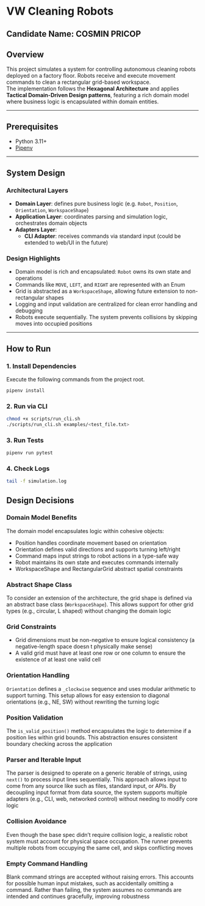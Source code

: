 # VW Cleaning Robots

## Candidate Name: COSMIN PRICOP

## Overview

This project simulates a system for controlling autonomous cleaning robots deployed on a factory floor. Robots receive and execute movement commands to clean a rectangular grid-based workspace.  
The implementation follows the **Hexagonal Architecture** and applies **Tactical Domain-Driven Design patterns**, featuring a rich domain model where business logic is encapsulated within domain entities.

---

## Prerequisites

- Python 3.11+
- [Pipenv](https://pipenv.pypa.io/en/latest/)

---

## System Design

### Architectural Layers

- **Domain Layer**: defines pure business logic (e.g. `Robot`, `Position`, `Orientation`, `WorkspaceShape`)
- **Application Layer**: coordinates parsing and simulation logic, orchestrates domain objects
- **Adapters Layer**:
  - **CLI Adapter**: receives commands via standard input (could be extended to web/UI in the future)

### Design Highlights

- Domain model is rich and encapsulated: `Robot` owns its own state and operations
- Commands like `MOVE`, `LEFT`, and `RIGHT` are represented with an Enum
- Grid is abstracted as a `WorkspaceShape`, allowing future extension to non-rectangular shapes
- Logging and input validation are centralized for clean error handling and debugging
- Robots execute sequentially. The system prevents collisions by skipping moves into occupied positions

---

## How to Run

### 1. Install Dependencies

Execute the following commands from the project root.

```bash
pipenv install
```

### 2. Run via CLI

```bash
chmod +x scripts/run_cli.sh 
./scripts/run_cli.sh examples/<test_file.txt>
```

### 3. Run Tests

```bash
pipenv run pytest
```

### 4. Check Logs

```bash
tail -f simulation.log 
```

## Design Decisions

### Domain Model Benefits
The domain model encapsulates logic within cohesive objects:
- Position handles coordinate movement based on orientation
- Orientation defines valid directions and supports turning left/right
- Command maps input strings to robot actions in a type-safe way
- Robot maintains its own state and executes commands internally
- WorkspaceShape and RectangularGrid abstract spatial constraints

### Abstract Shape Class
To consider an extension of the architecture, the grid shape is defined via an abstract base class (`WorkspaceShape`). This allows support for other grid types (e.g., circular, L shaped) without changing the domain logic

### Grid Constraints
- Grid dimensions must be non-negative to ensure logical consistency (a negative-length space doesn t physically make sense)
- A valid grid must have at least one row or one column to ensure the existence of at least one valid cell

### Orientation Handling
`Orientation` defines a `_clockwise` sequence and uses modular arithmetic to support turning. This setup allows for easy extension to diagonal orientations (e.g., NE, SW) without rewriting the turning logic

### Position Validation
The `is_valid_position()` method encapsulates the logic to determine if a position lies within grid bounds. This abstraction ensures consistent boundary checking across the application

### Parser and Iterable Input
The parser is designed to operate on a generic iterable of strings, using `next()` to process input lines sequentially. This approach allows input to come from any source like such as files, standard input, or APIs. By decoupling input format from data source, the system supports multiple adapters (e.g., CLI, web, networked control) without needing to modify core logic

### Collision Avoidance
Even though the base spec didn’t require collision logic, a realistic robot system must account for physical space occupation. The runner prevents multiple robots from occupying the same cell, and skips conflicting moves

### Empty Command Handling
Blank command strings are accepted without raising errors. This accounts for possible human input mistakes, such as accidentally omitting a command. Rather than failing, the system assumes no commands are intended and continues gracefully, improving robustness
